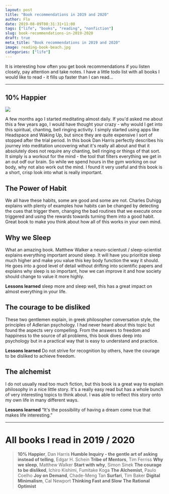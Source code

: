 ```yaml
---
layout: post
title: "Book recommendations in 2019 and 2020"
author: Flo
date: 2019-08-09T08:31:31+11:00
tags: ["life", "books", "reading", "nonfiction"]
slug: book-recommendations-in-2019-2020
draft: true
meta_title: "Book recommendations in 2019 and 2020"
image: reading-book-beach.jpg
categories: ["life"]
---
```


It is interesting how often you get book recommendations if you listen closely, pay attention and take notes. I have a little todo list with all books I would like to read - it fills up faster than I can read...<!-- end -->

---

## 10% Happier

<a href="https://www.amazon.com/Let-People-Surfing-Education-Businessman/dp/B01KB9LY6I/ref=as_li_ss_il?keywords=let+my+people+go+surfing&qid=1564730837&s=gateway&sr=8-1&linkCode=li2&tag=roadvagabonds-20&linkId=feea8efed9f87d3c48a2e532e1515910&language=en_US" target="_blank"><img border="0" src="//ws-na.amazon-adsystem.com/widgets/q?_encoding=UTF8&ASIN=B01KB9LY6I&Format=_SL160_&ID=AsinImage&MarketPlace=US&ServiceVersion=20070822&WS=1&tag=roadvagabonds-20&language=en_US" ></a><img src="https://ir-na.amazon-adsystem.com/e/ir?t=roadvagabonds-20&language=en_US&l=li2&o=1&a=B01KB9LY6I" width="1" height="1" border="0" alt="" style="border:none !important; margin:0px !important;" />

A few months ago I started meditating almost daily. If you'd asked me about this a few years ago, I would have thought your crazy - why would I get into this spiritual, chanting, bell ringing activity. I simply started using apps like Headspace and Waking Up, but since they are quite expensive I sort of stopped after the trial period. In this book Dan Harris perfectly describes his journey into meditation uncovering what it's really all about and that it absolutely does not require any chanting, bell ringing or things of that sort. It simply is a workout for the mind - the tool that filters everything we get in an out odf our brain. So while we spend hours in the gym working on our body, why not also work out the mind. I found it very useful and this book is a short, crisp look into what is really important.

## The Power of Habit

We all have these habits, some are good and some are not. Charles Duhigg explains with plenty of examples how habits can be changed by detecting the cues that trigger them, changing the bad routines that we execute once triggered and using the rewards towards turning them into a good habit. Great book to make you think about how all of this works in your own mind.

## Why we Sleep

What an amazing book. Matthew Walker a neuro-scientust / sleep-scientist explains everything important around sleep. It will have you prioritize sleep much higher and make you value this key body function the way it should. He goes into a good level of detail without drifting into scientific papers and explains why sleep is so important, how we can improve it and how society should change to value it more highly.

**Lessons learned**
sleep more and sleep well, this has a great impact on almost everything in your life.

## The courage to be disliked

These two gentlemen explain, in greek philosopher conversation style, the principles of Adlerian psychology. I had never heard about this topic but found the aspects very compelling. From the answers to freedom and happiness to the source of all problems, this book dives deep into psychology but in a practical way that is easy to understand and practice.

**Lessons learned**
Do not strive for recognition by others, have the courage to be disliked to achieve freedom.

## The alchemist

I do not usually read too much fiction, but this book is a great way to explain philosophy in a nice little story. It's a really easy read but has a whole bunch of very interesting topics to think about. I was able to reflect this story onto my own life in many different ways.

**Lessons learned**
“It's the possibility of having a dream come true that makes life interesting.”

---

# All books I read in 2019 / 2020

> **10% Happier**, Dan Harris
> **Humble Inquiry - the gentle art of asking instead of telling**, Edgar H. Schein
>  **Tribe of Mentors**, Tim Ferriss
> **Why we sleep**, Matthew Walker
> **Start with why**, Simon Sinek
> **The courage to be disliked**, Ichiro Kishimi, Fumitake Koga
> **The Alchemist**, Paulo Coelho
> **Joy on Demand**, Chade-Meng Tan
> **Surfari**, Tim Baker
> **Digital Minimalism**, Cal Newport
> **Thinking Fast and Slow**
> **The Rational Optimist**

